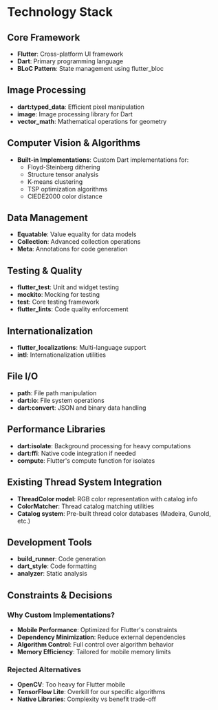 # Technology Stack

## Core Framework
- **Flutter**: Cross-platform UI framework
- **Dart**: Primary programming language
- **BLoC Pattern**: State management using flutter_bloc

## Image Processing
- **dart:typed_data**: Efficient pixel manipulation
- **image**: Image processing library for Dart
- **vector_math**: Mathematical operations for geometry

## Computer Vision & Algorithms
- **Built-in Implementations**: Custom Dart implementations for:
  - Floyd-Steinberg dithering
  - Structure tensor analysis  
  - K-means clustering
  - TSP optimization algorithms
  - CIEDE2000 color distance

## Data Management
- **Equatable**: Value equality for data models
- **Collection**: Advanced collection operations
- **Meta**: Annotations for code generation

## Testing & Quality
- **flutter_test**: Unit and widget testing
- **mockito**: Mocking for testing
- **test**: Core testing framework
- **flutter_lints**: Code quality enforcement

## Internationalization
- **flutter_localizations**: Multi-language support
- **intl**: Internationalization utilities

## File I/O
- **path**: File path manipulation
- **dart:io**: File system operations
- **dart:convert**: JSON and binary data handling

## Performance Libraries
- **dart:isolate**: Background processing for heavy computations
- **dart:ffi**: Native code integration if needed
- **compute**: Flutter's compute function for isolates

## Existing Thread System Integration
- **ThreadColor model**: RGB color representation with catalog info
- **ColorMatcher**: Thread catalog matching utilities
- **Catalog system**: Pre-built thread color databases (Madeira, Gunold, etc.)

## Development Tools
- **build_runner**: Code generation
- **dart_style**: Code formatting
- **analyzer**: Static analysis

## Constraints & Decisions

### Why Custom Implementations?
- **Mobile Performance**: Optimized for Flutter's constraints
- **Dependency Minimization**: Reduce external dependencies
- **Algorithm Control**: Full control over algorithm behavior
- **Memory Efficiency**: Tailored for mobile memory limits

### Rejected Alternatives
- **OpenCV**: Too heavy for Flutter mobile
- **TensorFlow Lite**: Overkill for our specific algorithms
- **Native Libraries**: Complexity vs benefit trade-off